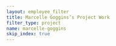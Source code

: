 ```yaml
---
layout: employee_filter
title: Marcelle Goggins’s Project Work
filter_type: project
name: marcelle-goggins
skip_index: true
---
```

